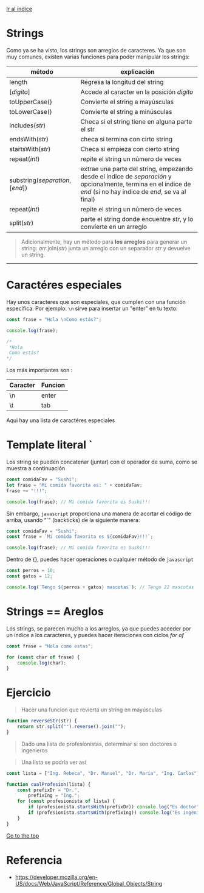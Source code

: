 [Ir al índice](indice.md)

# Strings

Como ya se ha visto, los strings son arreglos de caracteres. Ya que son muy comunes, existen varias funciones para poder manipular los strings:

| método                            | explicación                                                                                                                                                       |
| --------------------------------- | ----------------------------------------------------------------------------------------------------------------------------------------------------------------- |
| length                            | Regresa la longitud del string                                                                                                                                    |
| \[_digito_\]                      | Accede al caracter en la posición _digito_                                                                                                                        |
| toUpperCase()                     | Convierte el string a mayúsculas                                                                                                                                  |
| toLowerCase()                     | Convierte el string a minúsculas                                                                                                                                  |
| includes(_str_)                   | Checa si el string tiene en alguna parte el str                                                                                                                   |
| endsWith(_str_)                   | checa si termina con cirto string                                                                                                                                 |
| startsWith(_str_)                 | Checa si empieza con cierto string                                                                                                                                |
| repeat(_int_)                     | repite el string un número de veces                                                                                                                               |
| substring(_separation_, \[_end_]) | extrae una parte del string, empezando desde el índice de _separación_ y opcionalmente, termina en el índice de _end_ (si no hay indice de _end_, se va al final) |
| repeat(_int_)                     | repite el string un número de veces                                                                                                                               |
| split(_str_)                      | parte el string donde encuentre _str_, y lo convierte en un arreglo                                                                                               |

> Adicionalmente, hay un método para **los arreglos** para generar un string: _arr_.join(_str_) junta un arreglo con un separador _str_ y devuelve un string.

---

# Caractéres especiales

Hay unos caracteres que son especiales, que cumplen con una función específica. Por ejemplo: `\n` sirve para insertar un "enter" en tu texto:

```javascript
const frase = "Hola \nComo estás?";

console.log(frase);

/*
 *Hola
 Como estás?
*/
```

Los más importantes son :

| Caracter | Funcion |
| -------- | ------- |
| \n       | enter   |
| \t       | tab     |

Aqui hay una lista de caractéres especiales

# Template literal `

Los string se pueden concatenar (juntar) con el operador de suma, como se muestra a continuación

```javascript
const comidaFav = "Sushi";
let frase = "Mi comida favorita es: " + comidaFav;
frase += "!!!";

console.log(frase); // Mi comida favorita es Sushi!!!
```

Sin embargo, `javascript` proporciona una manera de acortar el código de arriba, usando "`" (backticks) de la siguiente manera:

```javascript
const comidaFav = "Sushi";
const frase = `Mi comida favorita es ${comidaFav}!!!`;

console.log(frase); // Mi comida favorita es Sushi!!!
```

Dentro de {}, puedes hacer operaciones o cualquier método de `javascript`

```javascript
const perros = 10;
const gatos = 12;

console.log(`Tengo ${perros + gatos} mascotas`); // Tengo 22 mascotas
```

# Strings == Areglos

Los strings, se parecen mucho a los arreglos, ya que puedes acceder por un indice a los caracteres, y puedes hacer iteraciones con ciclos _for of_

```javascript
const frase = "Hola como estas";

for (const char of frase) {
	console.log(char);
}
```

# Ejercicio

> Hacer una funcion que revierta un string en mayúsculas

```javascript
function reverseStr(str) {
	return str.split("").reverse().join("");
}
```

> Dado una lista de profesionistas, determinar si son doctores o ingenieros

> Una lista se podría ver así

```javascript
const lista = ["Ing. Rebeca", "Dr. Manuel", "Dr. María", "Ing. Carlos"];
```

```javascript
function cualProfesion(lista) {
	const prefixDr = "Dr.",
		prefixIng = "Ing.";
	for (const profesionista of lista) {
		if (profesionista.startsWith(prefixDr)) console.log("Es doctor");
		if (profesionista.startsWith(prefixIng)) console.log("Es ingeniero");
	}
}
```

[Go to the top](#strings)

# Referencia

- https://developer.mozilla.org/en-US/docs/Web/JavaScript/Reference/Global_Objects/String
